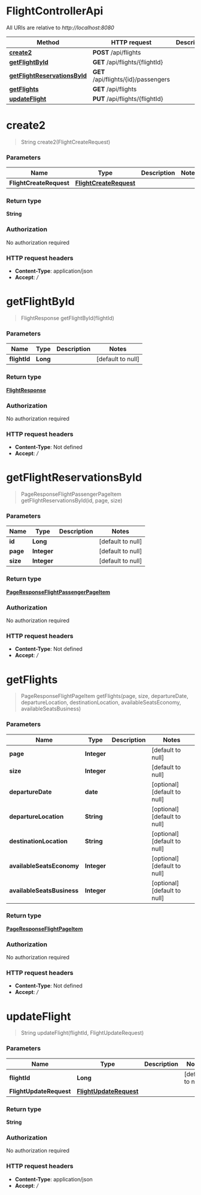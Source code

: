 # FlightControllerApi

All URIs are relative to _http://localhost:8080_

| Method                                                                            | HTTP request                         | Description |
| --------------------------------------------------------------------------------- | ------------------------------------ | ----------- |
| [**create2**](FlightControllerApi.md#create2)                                     | **POST** /api/flights                |             |
| [**getFlightById**](FlightControllerApi.md#getFlightById)                         | **GET** /api/flights/{flightId}      |             |
| [**getFlightReservationsById**](FlightControllerApi.md#getFlightReservationsById) | **GET** /api/flights/{id}/passengers |             |
| [**getFlights**](FlightControllerApi.md#getFlights)                               | **GET** /api/flights                 |             |
| [**updateFlight**](FlightControllerApi.md#updateFlight)                           | **PUT** /api/flights/{flightId}      |             |

<a name="create2"></a>

# **create2**

> String create2(FlightCreateRequest)

### Parameters

| Name                    | Type                                                        | Description | Notes |
| ----------------------- | ----------------------------------------------------------- | ----------- | ----- |
| **FlightCreateRequest** | [**FlightCreateRequest**](../Models/FlightCreateRequest.md) |             |       |

### Return type

**String**

### Authorization

No authorization required

### HTTP request headers

- **Content-Type**: application/json
- **Accept**: _/_

<a name="getFlightById"></a>

# **getFlightById**

> FlightResponse getFlightById(flightId)

### Parameters

| Name         | Type     | Description | Notes             |
| ------------ | -------- | ----------- | ----------------- |
| **flightId** | **Long** |             | [default to null] |

### Return type

[**FlightResponse**](../Models/FlightResponse.md)

### Authorization

No authorization required

### HTTP request headers

- **Content-Type**: Not defined
- **Accept**: _/_

<a name="getFlightReservationsById"></a>

# **getFlightReservationsById**

> PageResponseFlightPassengerPageItem getFlightReservationsById(id, page, size)

### Parameters

| Name     | Type        | Description | Notes             |
| -------- | ----------- | ----------- | ----------------- |
| **id**   | **Long**    |             | [default to null] |
| **page** | **Integer** |             | [default to null] |
| **size** | **Integer** |             | [default to null] |

### Return type

[**PageResponseFlightPassengerPageItem**](../Models/PageResponseFlightPassengerPageItem.md)

### Authorization

No authorization required

### HTTP request headers

- **Content-Type**: Not defined
- **Accept**: _/_

<a name="getFlights"></a>

# **getFlights**

> PageResponseFlightPageItem getFlights(page, size, departureDate, departureLocation, destinationLocation, availableSeatsEconomy, availableSeatsBusiness)

### Parameters

| Name                       | Type        | Description | Notes                        |
| -------------------------- | ----------- | ----------- | ---------------------------- |
| **page**                   | **Integer** |             | [default to null]            |
| **size**                   | **Integer** |             | [default to null]            |
| **departureDate**          | **date**    |             | [optional] [default to null] |
| **departureLocation**      | **String**  |             | [optional] [default to null] |
| **destinationLocation**    | **String**  |             | [optional] [default to null] |
| **availableSeatsEconomy**  | **Integer** |             | [optional] [default to null] |
| **availableSeatsBusiness** | **Integer** |             | [optional] [default to null] |

### Return type

[**PageResponseFlightPageItem**](../Models/PageResponseFlightPageItem.md)

### Authorization

No authorization required

### HTTP request headers

- **Content-Type**: Not defined
- **Accept**: _/_

<a name="updateFlight"></a>

# **updateFlight**

> String updateFlight(flightId, FlightUpdateRequest)

### Parameters

| Name                    | Type                                                        | Description | Notes             |
| ----------------------- | ----------------------------------------------------------- | ----------- | ----------------- |
| **flightId**            | **Long**                                                    |             | [default to null] |
| **FlightUpdateRequest** | [**FlightUpdateRequest**](../Models/FlightUpdateRequest.md) |             |                   |

### Return type

**String**

### Authorization

No authorization required

### HTTP request headers

- **Content-Type**: application/json
- **Accept**: _/_
